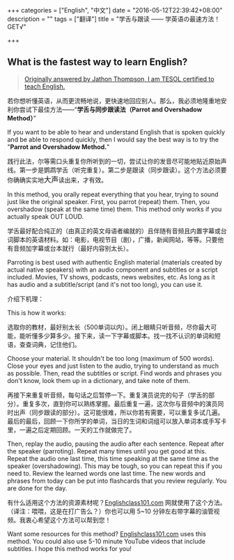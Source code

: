 +++
categories = ["English", "中文"]
date = "2016-05-12T22:39:42+08:00"
description = ""
tags = ["翻译"]
title = "学舌与跟读 —— 学英语の最速方法！GET√"

+++

What is the fastest way to learn English?
------


> [Originally answered by Jathon Thompson, I am TESOL certified to teach English.](https://www.quora.com/What-is-the-fastest-way-to-learn-English/answer/Jathon-Thompson?srid=3Eg3)


若你想听懂英语，从而更流畅地说，更快速地回应别人。那么，我必须地隆重地安利你尝试下最佳方法——“**学舌与同步跟读法（Parrot and Overshadow Method）**”

If you want to be able to hear and understand English that is spoken quickly and be able to respond quickly, then I would say the best way is to try the "**Parrot and Overshadow Method.**"

践行此法，尔等需口头重复你所听到的一切，尝试让你的发音尽可能地贴近原始声线。第一步是鹦鹉学舌（听完重复）。第二步是跟读（同步跟读）。这个方法必须要你确确实实地<big>大声</big>读出来，才有效。

In this method, you orally repeat everything that you hear, trying to sound just like the original speaker. First, you parrot (repeat) them. Then, you overshadow (speak at the same time) them. This method only works if you actually speak OUT LOUD.

学舌最好配合纯正的（由真正的英文母语者编就的）且伴随有音频且内置字幕或台词脚本的英语材料。如：电影，电视节目（剧），广播，新闻网站，等等。只要他有音频加字幕或台本就行（最好内容别太长）。

Parroting is best used with authentic English material (materials created by actual native speakers) with an audio component and subtitles or a script included. Movies, TV shows, podcasts, news websites, etc. As long as it has audio and a subtitle/script (and it's not too long), you can use it.

介绍下机理：

This is how it works:

选取你的教材，最好别太长（500单词以内）。闭上眼睛只听音频，尽你最大可能，能听懂多少算多少。接下来，读一下字幕或脚本。找一找不认识的单词和短语，查查词典，记住他们。

Choose your material. It shouldn't be too long (maximum of 500 words).
Close your eyes and just listen to the audio, trying to understand as much as possible.
Then, read the subtitles or script. Find words and phrases you don't know, look them up in a dictionary, and take note of them.

再接下来重复听音频，每句话之后暂停一下。重复演员说完的句子（学舌的部分）。重复多次，直到你可以熟练掌握。最后重复一遍，这次你与音频中的演员同时出声（同步跟读的部分）。这可能很难，所以你若有需要，可以重复多试几遍。最后的最后，回顾一下你所学的单词，当日的生词和词组可以放入单词本或手写卡里，一遍之后定期回顾。一天的工作就做完了。

Then, replay the audio, pausing the audio after each sentence. Repeat after the speaker (parroting). Repeat many times until you get good at this.
Repeat the audio one last time, this time speaking at the same time as the speaker (overshadowing). This may be tough, so you can repeat this if you need to.
Review the learned words one last time. The new words and phrases from today can be put into flashcards that you review regularly. You are done for the day.

有什么适用这个方法的资源素材呢？[Englishclass101.com](http://englishclass101.com/) 网就使用了这个方法。（译注：喂喂，这是在打广告么？）你也可以用 5~10 分钟左右带字幕的油管视频。我衷心希望这个方法可以帮到您！

Want some resources for this method? [Englishclass101.com](http://englishclass101.com/) uses this method. You could also use 5-10 minute YouTube videos that include subtitles. I hope this method works for you!